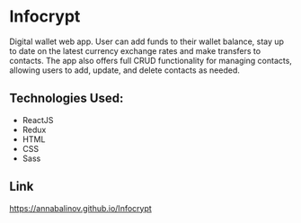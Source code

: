 # Infocrypt
Digital wallet web app. User can add funds to their wallet balance, 
stay up to date on the latest currency exchange rates and make transfers to contacts. 
The app also offers full CRUD functionality for managing contacts, 
allowing users to add, update, and delete contacts as needed. 

## Technologies Used:
- ReactJS
- Redux
- HTML
- CSS
- Sass

## Link
https://annabalinov.github.io/Infocrypt
